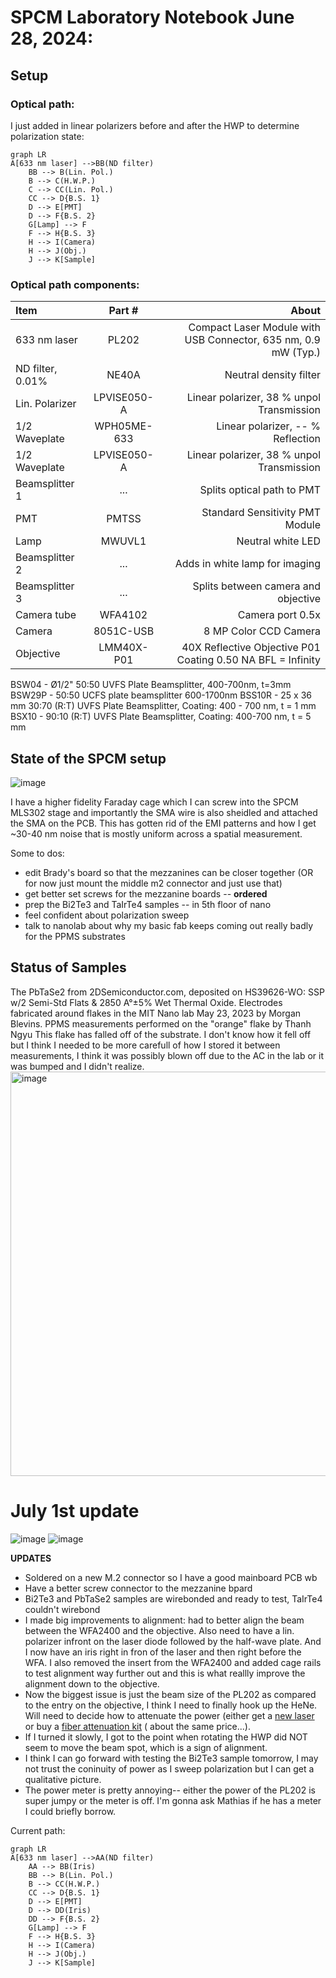 # SPCM Laboratory Notebook June 28, 2024:

## Setup
### Optical path:
I just added in linear polarizers before and after the HWP to determine polarization state:

```mermaid
graph LR
A[633 nm laser] -->BB(ND filter)
    BB --> B(Lin. Pol.)
    B --> C(H.W.P.)
    C --> CC(Lin. Pol.)
    CC --> D{B.S. 1}
    D --> E[PMT]
    D --> F{B.S. 2}
    G[Lamp] --> F
    F --> H{B.S. 3}
    H --> I(Camera)
    H --> J(Obj.)
    J --> K[Sample]
```

### Optical path components:

| Item              | Part # | About |
| :---------------- | :------: | ----: |
| 633 nm laser      | PL202	| Compact Laser Module with USB Connector, 635 nm, 0.9 mW (Typ.)  |
| ND filter, 0.01\% |   NE40A   | Neutral density filter |
| Lin. Polarizer    | LPVISE050-A | Linear polarizer, 38 \% unpol Transmission |
| 1/2 Waveplate    | WPH05ME-633 | Linear polarizer, -- \% Reflection |
| 1/2 Waveplate    | LPVISE050-A | Linear polarizer, 38 \% unpol Transmission |
| Beamsplitter 1  | ...   | Splits optical path to PMT |
| PMT |  PMTSS   | Standard Sensitivity PMT Module|
| Lamp  |  MWUVL1   | Neutral white LED |
| Beamsplitter 2  |  ...   | Adds in white lamp for imaging|
| Beamsplitter 3  |  ...  | Splits between camera and objective |
| Camera tube    |  WFA4102   | Camera port 0.5x |
| Camera    |  8051C-USB   | 8 MP Color CCD Camera |
| Objective |  LMM40X-P01   | 40X Reflective Objective P01 Coating 0.50 NA BFL = Infinity |

BSW04 - Ø1/2" 50:50 UVFS Plate Beamsplitter, 400-700nm, t=3mm
BSW29P - 50:50 UCFS plate beamsplitter 600-1700nm
BSS10R - 25 x 36 mm 30:70 (R:T) UVFS Plate Beamsplitter, Coating: 400 - 700 nm, t = 1 mm
BSX10 - 90:10 (R:T) UVFS Plate Beamsplitter, Coating: 400-700 nm, t = 5 mm

## State of the SPCM setup
![image](https://github.com/morganblevins/scanning-photocurrent-microscope/assets/75329182/6248e155-7f1d-4dc4-b9c6-e745fd1ef2ba)

I have a higher fidelity Faraday cage which I can screw into the SPCM MLS302 stage and importantly the SMA wire is also sheidled and attached the SMA on the PCB.
This has gotten rid of the EMI patterns and how I get ~30-40 nm noise that is mostly uniform across a spatial measurement.

Some to dos:

- edit Brady's board so that the mezzanines can be closer together (OR for now just mount the middle m2 connector and just use that)
- get better set screws for the mezzanine boards -- **ordered**
- prep the Bi2Te3 and TaIrTe4 samples -- in 5th floor of nano
- feel confident about polarization sweep
- talk to nanolab about why my basic fab keeps coming out really badly for the PPMS substrates

## Status of Samples

The PbTaSe2 from 2DSemiconductor.com, deposited on HS39626-WO: SSP w/2 Semi-Std Flats & 2850 A°±5% Wet Thermal Oxide. Electrodes fabricated around flakes in the MIT Nano lab May 23, 2023 by Morgan Blevins. PPMS measurements performed on the "orange" flake by Thanh Ngyu
This flake has falled off of the substrate. I don't know how it fell off but I think I needed to be more carefull of how I stored it between measurements, I think it was possibly blown off due to the AC in the lab or it was bumped and I didn't realize. 
<img width="647" alt="image" src="https://github.com/morganblevins/scanning-photocurrent-microscope/assets/75329182/80c6a184-9f9a-4ee1-95b4-d3fe15a23738">

# July 1st update
![image](https://github.com/morganblevins/scanning-photocurrent-microscope/assets/75329182/115e2345-3378-40e2-a282-32ffea2bf4cc)
![image](https://github.com/morganblevins/scanning-photocurrent-microscope/assets/75329182/16dcbd88-6592-45ef-91ca-cfbd9c87021e)

**UPDATES**
- Soldered on a new M.2 connector so I have a good mainboard PCB wb 
- Have a better screw connector to the mezzanine bpard
- Bi2Te3 and PbTaSe2 samples are wirebonded and ready to test, TaIrTe4 couldn't wirebond
- I made big improvements to alignment: had to better align the beam between the WFA2400 and the objective. Also need to have a lin. polarizer infront on the laser diode followed by the half-wave plate. And I now have an iris right in fron of the laser and then right before the WFA. I also removed the insert from the WFA2400 and added cage rails to test alignment way further out and this is what reallly improve the alignment down to the objective.
- Now the biggest issue is just the beam size of the PL202 as compared to the entry on the objective, I think I need to finally hook up the HeNe. Will need to decide how to attenuate the power (either get a [new laser](https://www.thorlabs.com/thorproduct.cfm?partnumber=HNLS008L#ad-image-0) or buy a [fiber attenuation kit](https://www.thorlabs.com/newgrouppage9.cfm?objectgroup_id=6162) ( about the same price...).
- If I turned it slowly, I got to the point when rotating the HWP did NOT seem to move the beam spot, which is a sign of alignment. 
- I think I can go forward with testing the Bi2Te3 sample tomorrow, I may not trust the coninuity of power as I sweep polarization but I can get a qualitative picture.
- The power meter is pretty annoying-- either the power of the PL202 is super jumpy or the meter is off. I'm gonna ask Mathias if he has a meter I could briefly borrow.

Current path:
```mermaid
graph LR
A[633 nm laser] -->AA(ND filter)
    AA --> BB(Iris)
    BB --> B(Lin. Pol.)
    B --> CC(H.W.P.)
    CC --> D{B.S. 1}
    D --> E[PMT]
    D --> DD(Iris)
    DD --> F{B.S. 2}
    G[Lamp] --> F
    F --> H{B.S. 3}
    H --> I(Camera)
    H --> J(Obj.)
    J --> K[Sample]
```
